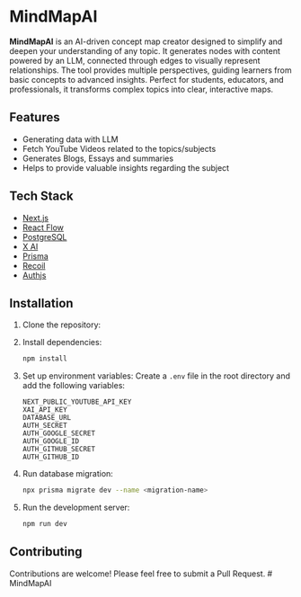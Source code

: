 # **MindMapAI**

**MindMapAI** is an AI-driven concept map creator designed to simplify and deepen your understanding of any topic. It generates nodes with content powered by an LLM, connected through edges to visually represent relationships. The tool provides multiple perspectives, guiding learners from basic concepts to advanced insights. Perfect for students, educators, and professionals, it transforms complex topics into clear, interactive maps.

## Features

* Generating data with LLM
* Fetch YouTube Videos related to the topics/subjects
* Generates Blogs, Essays and summaries
* Helps to provide valuable insights regarding the subject

## Tech Stack

* [Next.js](https://nextjs.org)
* [React Flow](https://reactflow.dev/)
* [PostgreSQL](https://postgres.org)
* [X AI](https://console.x.ai/)
* [Prisma](https://www.prisma.io/)
* [Recoil](https://recoiljs.org)
* [Authjs](https://authjs.dev/)

## Installation

1. Clone the repository:
   

2. Install dependencies:
   ```bash
   npm install
   ```

3. Set up environment variables:
   Create a `.env` file in the root directory and add the following variables:
   ```env
   NEXT_PUBLIC_YOUTUBE_API_KEY
   XAI_API_KEY
   DATABASE_URL
   AUTH_SECRET
   AUTH_GOOGLE_SECRET
   AUTH_GOOGLE_ID
   AUTH_GITHUB_SECRET
   AUTH_GITHUB_ID
   ```

4. Run database migration:
   ```bash
   npx prisma migrate dev --name <migration-name>
   ```

5. Run the development server:
   ```bash
   npm run dev
   ```

## Contributing

Contributions are welcome! Please feel free to submit a Pull Request.
#   M i n d M a p A I  
 